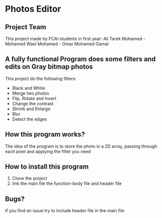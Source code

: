 # Photos Editor

## Project Team

This project made by FCAI students in first year: Ali Tarek Mohamed - Mohamed Wael Mohamed - Omar Mohamed Gamal

## A fully functional Program does some filters and edits on Gray bitmap photos

This project do the following filters:

* Black and White
* Merge two photos
* Flip, Rotate and Invert
* Change the contrast
* Shrink and Enlarge
* Blur
* Detect the edges

## How this program works?

The idea of the program is to store the photo in a 2D array, passing through each pixel and applying the filter you need

## How to install this program

1. Clone the project
2. link the main file the function-body file and header file

## Bugs?

If you find an issue try to include header file in the main file
